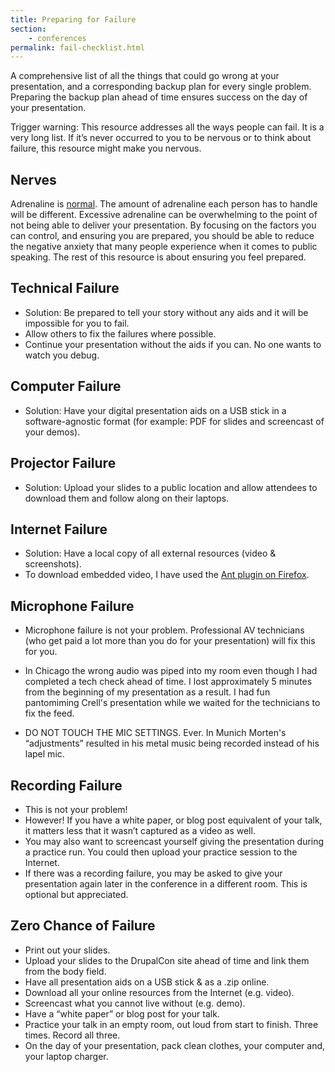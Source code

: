 ```yaml
---
title: Preparing for Failure
section:
    - conferences 
permalink: fail-checklist.html
---
```


A comprehensive list of all the things that could go wrong at your presentation, and a corresponding backup plan for every single problem. Preparing the backup plan ahead of time ensures success on the day of your presentation.

Trigger warning: This resource addresses all the ways people can fail. It is a very long list. If it’s never occurred to you to be nervous or to think about failure, this resource might make you nervous.

## Nerves

Adrenaline is [normal](http://tinyurl.com/myanxietyisnormal). The amount of adrenaline each person has to handle will be different. Excessive adrenaline can be overwhelming to the point of not being able to deliver your presentation. By focusing on the factors you can control, and ensuring you are prepared, you should be able to reduce the negative anxiety that many people experience when it comes to public speaking. The rest of this resource is about ensuring you feel prepared.

## Technical Failure

- Solution: Be prepared to tell your story without any aids and it will be impossible for you to fail.
- Allow others to fix the failures where possible.
- Continue your presentation without the aids if you can. No one wants to watch you debug.

## Computer Failure

- Solution: Have your digital presentation aids on a USB stick in a software-agnostic format (for example: PDF for slides and screencast of your demos).

## Projector Failure

- Solution: Upload your slides to a public location and allow attendees to download them and follow along on their laptops.

## Internet Failure

- Solution: Have a local copy of all external resources (video & screenshots).
- To download embedded video, I have used the [Ant plugin on Firefox](http://www.ant.com/video-downloader).

## Microphone Failure

- Microphone failure is not your problem. Professional AV technicians (who get paid a lot more than you do for your presentation) will fix this for you.

- In Chicago the wrong audio was piped into my room even though I had completed a tech check ahead of time. I lost approximately 5 minutes from the beginning of my presentation as a result. I had fun pantomiming Crell's presentation while we waited for the technicians to fix the feed.

- DO NOT TOUCH THE MIC SETTINGS. Ever. In Munich Morten's “adjustments” resulted in his metal music being recorded instead of his lapel mic.

## Recording Failure

- This is not your problem!
- However! If you have a white paper, or blog post equivalent of your talk, it matters less that it wasn’t captured as a video as well.
- You may also want to screencast yourself giving the presentation during a practice run. You could then upload your practice session to the Internet.
- If there was a recording failure, you may be asked to give your presentation again later in the conference in a different room. This is optional but appreciated.

## Zero Chance of Failure

- Print out your slides.
- Upload your slides to the DrupalCon site ahead of time and link them from the body field.
- Have all presentation aids on a USB stick & as a .zip online.
- Download all your online resources from the Internet (e.g. video).
- Screencast what you cannot live without (e.g. demo).
- Have a “white paper” or blog post for your talk.
- Practice your talk in an empty room, out loud from start to finish. Three times. Record all three.
- On the day of your presentation, pack clean clothes, your computer and, your laptop charger.
